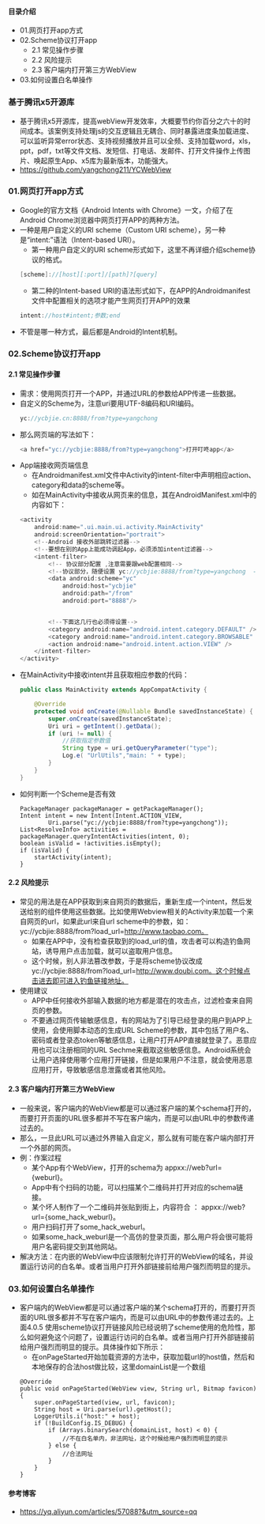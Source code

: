 #### 目录介绍
- 01.网页打开app方式
- 02.Scheme协议打开app
    - 2.1 常见操作步骤
    - 2.2 风险提示
    - 2.3 客户端内打开第三方WebView
- 03.如何设置白名单操作


### 基于腾讯x5开源库
- 基于腾讯x5开源库，提高webView开发效率，大概要节约你百分之六十的时间成本。该案例支持处理js的交互逻辑且无耦合、同时暴露进度条加载进度、可以监听异常error状态、支持视频播放并且可以全频、支持加载word，xls，ppt，pdf，txt等文件文档、发短信、打电话、发邮件、打开文件操作上传图片、唤起原生App、x5库为最新版本，功能强大。
- https://github.com/yangchong211/YCWebView




### 01.网页打开app方式
- Google的官方文档《Android Intents with Chrome》一文，介绍了在Android Chrome浏览器中网页打开APP的两种方法。
- 一种是用户自定义的URI scheme（Custom URI scheme），另一种是“intent:”语法（Intent-based URI）。
    - 第一种用户自定义的URI scheme形式如下，这里不再详细介绍scheme协议的格式。
    ```java
    [scheme]://[host][:port]/[path]?[query]
    ```
    - 第二种的Intent-based URI的语法形式如下，在APP的Androidmanifest文件中配置相关的选项才能产生网页打开APP的效果
    ```java
    intent://host#intent;参数;end
    ```
- 不管是哪一种方式，最后都是Android的Intent机制。




### 02.Scheme协议打开app
#### 2.1 常见操作步骤
- 需求：使用网页打开一个APP，并通过URL的参数给APP传递一些数据。 
- 自定义的Scheme为，注意uri要用UTF-8编码和URI编码。
    ```java
    yc://ycbjie.cn:8888/from?type=yangchong
    ```
- 那么网页端的写法如下：
    ```java
    <a href="yc://ycbjie:8888/from?type=yangchong">打开叮咚app</a>
    ```
- App端接收网页端信息
    - 在Androidmanifest.xml文件中Activity的intent-filter中声明相应action、category和data的scheme等。 
    - 如在MainActivity中接收从网页来的信息，其在AndroidManifest.xml中的内容如下：
    ```java
    <activity
        android:name=".ui.main.ui.activity.MainActivity"
        android:screenOrientation="portrait">
        <!--Android 接收外部跳转过滤器-->
        <!--要想在别的App上能成功调起App，必须添加intent过滤器-->
        <intent-filter>
            <!-- 协议部分配置 ,注意需要跟web配置相同-->
            <!--协议部分，随便设置 yc://ycbjie:8888/from?type=yangchong  -->
            <data android:scheme="yc"
                android:host="ycbjie"
                android:path="/from"
                android:port="8888"/>
    
    
            <!--下面这几行也必须得设置-->
            <category android:name="android.intent.category.DEFAULT" />
            <category android:name="android.intent.category.BROWSABLE" />
            <action android:name="android.intent.action.VIEW" />
        </intent-filter>
    </activity>
    ```
- 在MainActivity中接收intent并且获取相应参数的代码：
    ```java
    public class MainActivity extends AppCompatActivity {
    
        @Override
        protected void onCreate(@Nullable Bundle savedInstanceState) {
            super.onCreate(savedInstanceState);
            Uri uri = getIntent().getData();
            if (uri != null) {
                //获取指定参数值
                String type = uri.getQueryParameter("type");
                Log.e( "UrlUtils","main: " + type);
            }
        }
    }
    ```
- 如何判断一个Scheme是否有效
    ```
    PackageManager packageManager = getPackageManager();
    Intent intent = new Intent(Intent.ACTION_VIEW,
            Uri.parse("yc://ycbjie:8888/from?type=yangchong"));
    List<ResolveInfo> activities = packageManager.queryIntentActivities(intent, 0);
    boolean isValid = !activities.isEmpty();
    if (isValid) {
        startActivity(intent);
    }
    ```


#### 2.2 风险提示
- 常见的用法是在APP获取到来自网页的数据后，重新生成一个intent，然后发送给别的组件使用这些数据。比如使用Webview相关的Activity来加载一个来自网页的url，如果此url来自url scheme中的参数，如：yc://ycbjie:8888/from?load_url=http://www.taobao.com。
    - 如果在APP中，没有检查获取到的load_url的值，攻击者可以构造钓鱼网站，诱导用户点击加载，就可以盗取用户信息。
    - 这个时候，别人非法篡改参数，于是将scheme协议改成yc://ycbjie:8888/from?load_url=http://www.doubi.com。这个时候点击进去即可进入钓鱼链接地址。
- 使用建议
    - APP中任何接收外部输入数据的地方都是潜在的攻击点，过滤检查来自网页的参数。
    - 不要通过网页传输敏感信息，有的网站为了引导已经登录的用户到APP上使用，会使用脚本动态的生成URL Scheme的参数，其中包括了用户名、密码或者登录态token等敏感信息，让用户打开APP直接就登录了。恶意应用也可以注册相同的URL Sechme来截取这些敏感信息。Android系统会让用户选择使用哪个应用打开链接，但是如果用户不注意，就会使用恶意应用打开，导致敏感信息泄露或者其他风险。



#### 2.3 客户端内打开第三方WebView
- 一般来说，客户端内的WebView都是可以通过客户端的某个schema打开的，而要打开页面的URL很多都并不写在客户端内，而是可以由URL中的参数传递过去的。
- 那么，一旦此URL可以通过外界输入自定义，那么就有可能在客户端内部打开一个外部的网页。
- 例：作案过程
    - 某个App有个WebView，打开的schema为 appxx://web?url={weburl}。
    - App中有个扫码的功能，可以扫描某个二维码并打开对应的schema链接。
    - 某个坏人制作了一个二维码并张贴到街上，内容符合 ： appxx://web?url={some_hack_weburl}。
    - 用户扫码打开了some_hack_weburl。
    - 如果some_hack_weburl是一个高仿的登录页面，那么用户将会很可能将用户名密码提交到其他网站。
- 解决方法：在内嵌的WebView中应该限制允许打开的WebView的域名，并设置运行访问的白名单。或者当用户打开外部链接前给用户强烈而明显的提示。



### 03.如何设置白名单操作
- 客户端内的WebView都是可以通过客户端的某个schema打开的，而要打开页面的URL很多都并不写在客户端内，而是可以由URL中的参数传递过去的。上面4.0.5 使用scheme协议打开链接风险已经说明了scheme使用的危险性，那么如何避免这个问题了，设置运行访问的白名单。或者当用户打开外部链接前给用户强烈而明显的提示。具体操作如下所示：
    - 在onPageStarted开始加载资源的方法中，获取加载url的host值，然后和本地保存的合法host做比较，这里domainList是一个数组
    ```
    @Override
    public void onPageStarted(WebView view, String url, Bitmap favicon) {
        super.onPageStarted(view, url, favicon);
        String host = Uri.parse(url).getHost();
        LoggerUtils.i("host:" + host);
        if (!BuildConfig.IS_DEBUG) {
            if (Arrays.binarySearch(domainList, host) < 0) {
                //不在白名单内，非法网址，这个时候给用户强烈而明显的提示
            } else {
                //合法网址
            }
        }
    }
    ```


#### 参考博客
- https://yq.aliyun.com/articles/57088?&utm_source=qq


